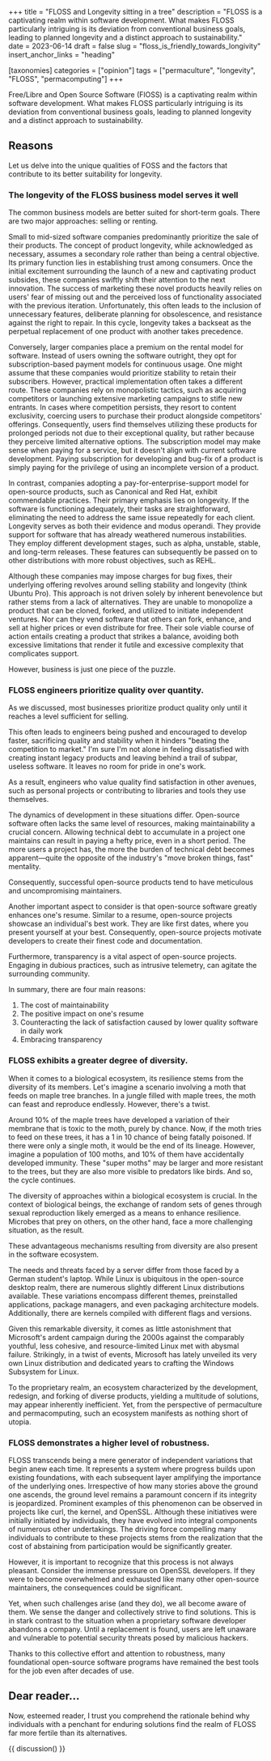 +++
title = "FLOSS and Longevity sitting in a tree"
description = "FLOSS is a captivating realm within software development. What makes FLOSS particularly intriguing is its deviation from conventional business goals, leading to planned longevity and a distinct approach to sustainability."   
date = 2023-06-14
draft = false
slug = "floss_is_friendly_towards_longivity"
insert_anchor_links = "heading"

[taxonomies]
categories = ["opinion"]
tags = ["permaculture", "longevity", "FLOSS", "permacomputing"]
+++

<section class="intro">

Free/Libre and Open Source Software (FlOSS) is a captivating realm within software development.
What makes FLOSS particularly intriguing is its deviation from conventional business goals,
leading to planned longevity and a distinct approach to sustainability.

</section>

## Reasons

Let us delve into the unique qualities of FOSS and the factors that contribute to its better suitability for longevity.

### The longevity of the FLOSS business model serves it well  

The common business models are better suited for short-term goals.
There are two major approaches: selling or renting.

Small to mid-sized software companies predominantly prioritize the sale of their products.
The concept of product longevity, while acknowledged as necessary,
assumes a secondary role rather than being a central objective.
Its primary function lies in establishing trust among consumers.
Once the initial excitement surrounding the launch of a new and captivating product subsides,
these companies swiftly shift their attention to the next innovation.
The success of marketing these novel products heavily relies on users' fear of missing out
and the perceived loss of functionality associated with the previous iteration.
Unfortunately, this often leads to the inclusion of unnecessary features,
deliberate planning for obsolescence, and resistance against the right to repair.
In this cycle, longevity takes a backseat as the perpetual replacement of one product with another takes precedence.

Conversely, larger companies place a premium on the rental model for software.
Instead of users owning the software outright,
they opt for subscription-based payment models for continuous usage.
One might assume that these companies would prioritize stability to retain their subscribers.
However, practical implementation often takes a different route.
These companies rely on monopolistic tactics,
such as acquiring competitors or launching extensive marketing campaigns to stifle new entrants.
In cases where competition persists, they resort to content exclusivity,
coercing users to purchase their product alongside competitors' offerings.
Consequently, users find themselves utilizing these products for prolonged periods not due to their exceptional quality,
but rather because they perceive limited alternative options.
The subscription model may make sense when paying for a service,
but it doesn't align with current software development.
Paying subscription for developing and bug-fix of a product is simply paying for the privilege of using an incomplete version of a product.

In contrast, companies adopting a pay-for-enterprise-support model for open-source products,
such as Canonical and Red Hat, exhibit commendable practices.
Their primary emphasis lies on longevity.
If the software is functioning adequately, their tasks are straightforward,
eliminating the need to address the same issue repeatedly for each client.
Longevity serves as both their evidence and modus operandi.
They provide support for software that has already weathered numerous instabilities.
They employ different development stages, such as alpha, unstable, stable, and long-term releases.
These features can subsequently be passed on to other distributions with more robust objectives, such as REHL.

Although these companies may impose charges for bug fixes, their underlying offering revolves around selling stability and longevity (think Ubuntu Pro).
This approach is not driven solely by inherent benevolence but rather stems from a lack of alternatives.
They are unable to monopolize a product that can be cloned, forked, and utilized to initiate independent ventures.
Nor can they vend software that others can fork, enhance, and sell at higher prices or even distribute for free.
Their sole viable course of action entails creating a product that strikes a balance,
avoiding both excessive limitations that render it futile and excessive complexity that complicates support.

However, business is just one piece of the puzzle.

### FLOSS engineers prioritize quality over quantity.

As we discussed, most businesses prioritize product quality only until it reaches a level sufficient for selling.

This often leads to engineers being pushed and encouraged to develop faster,
sacrificing quality and stability when it hinders "beating the competition to market."
I'm sure I'm not alone in feeling dissatisfied with creating instant legacy products and leaving behind a trail of subpar,
useless software. It leaves no room for pride in one's work.

As a result, engineers who value quality find satisfaction in other avenues,
such as personal projects or contributing to libraries and tools they use themselves.

The dynamics of development in these situations differ.
Open-source software often lacks the same level of resources,
making maintainability a crucial concern.
Allowing technical debt to accumulate in a project one maintains can result in paying a hefty price, even in a short period.
The more users a project has,
the more the burden of technical debt becomes apparent—quite the opposite of the industry's "move broken things, fast" mentality.

Consequently, successful open-source products tend to have meticulous and uncompromising maintainers.

Another important aspect to consider is that open-source software greatly enhances one's resume.
Similar to a resume, open-source projects showcase an individual's best work.
They are like first dates, where you present yourself at your best.
Consequently, open-source projects motivate developers to create their finest code and documentation.

Furthermore, transparency is a vital aspect of open-source projects.
Engaging in dubious practices, such as intrusive telemetry, can agitate the surrounding community.

In summary, there are four main reasons:
1. The cost of maintainability
2. The positive impact on one's resume
3. Counteracting the lack of satisfaction caused by lower quality software in daily work
4. Embracing transparency


### FLOSS exhibits a greater degree of diversity.

When it comes to a biological ecosystem, its resilience stems from the diversity of its members.
Let's imagine a scenario involving a moth that feeds on maple tree branches.
In a jungle filled with maple trees, the moth can feast and reproduce endlessly.
However, there's a twist.

Around 10% of the maple trees have developed a variation of their membrane that is toxic to the moth, purely by chance.
Now, if the moth tries to feed on these trees, it has a 1 in 10 chance of being fatally poisoned.
If there were only a single moth, it would be the end of its lineage.
However, imagine a population of 100 moths, and 10% of them have accidentally developed immunity.
These "super moths" may be larger and more resistant to the trees,
but they are also more visible to predators like birds.
And so, the cycle continues.

The diversity of approaches within a biological ecosystem is crucial.
In the context of biological beings,
the exchange of random sets of genes through sexual reproduction likely emerged as a means to enhance resilience.
Microbes that prey on others, on the other hand, face a more challenging situation, as the result.

These advantageous mechanisms resulting from diversity are also present in the software ecosystem.

The needs and threats faced by a server differ from those faced by a German student's laptop.
While Linux is ubiquitous in the open-source desktop realm,
there are numerous slightly different Linux distributions available.
These variations encompass different themes,
preinstalled applications, package managers,
and even packaging architecture models.
Additionally, there are kernels compiled with different flags and versions.

Given this remarkable diversity,
it comes as little astonishment that Microsoft's ardent campaign during the 2000s against the comparably youthful,
less cohesive, and resource-limited Linux met with abysmal failure.
Strikingly, in a twist of events,
Microsoft has lately unveiled its very own Linux distribution and dedicated years to crafting the Windows Subsystem for Linux.

To the proprietary realm, an ecosystem characterized by the development,
redesign, and forking of diverse products, yielding a multitude of solutions, may appear inherently inefficient.
Yet, from the perspective of permaculture and permacomputing, such an ecosystem manifests as nothing short of utopia.

### FLOSS demonstrates a higher level of robustness.

FLOSS transcends being a mere generator of independent variations that begin anew each time.
It represents a system where progress builds upon existing foundations, with each subsequent layer amplifying the importance of the underlying ones.
Irrespective of how many stories above the ground one ascends, the ground level remains a paramount concern if its integrity is jeopardized.
Prominent examples of this phenomenon can be observed in projects like curl, the kernel, and OpenSSL.
Although these initiatives were initially initiated by individuals, they have evolved into integral components of numerous other undertakings.
The driving force compelling many individuals to contribute to these projects stems from the realization that the cost of abstaining from participation would be significantly greater.

However, it is important to recognize that this process is not always pleasant.
Consider the immense pressure on OpenSSL developers.
If they were to become overwhelmed and exhausted like many other open-source maintainers, the consequences could be significant.

Yet, when such challenges arise (and they do), we all become aware of them.
We sense the danger and collectively strive to find solutions.
This is in stark contrast to the situation when a proprietary software developer abandons a company.
Until a replacement is found, users are left unaware and vulnerable to potential security threats posed by malicious hackers.

Thanks to this collective effort and attention to robustness,
many foundational open-source software programs have remained the best tools for the job even after decades of use.

## Dear reader... 

Now, esteemed reader,
I trust you comprehend the rationale behind why individuals with a penchant for enduring solutions
find the realm of FLOSS far more fertile than its alternatives.

{{ discussion() }}